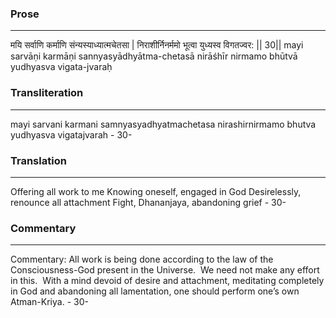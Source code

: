 ### Prose 
 --- 
मयि सर्वाणि कर्माणि संन्यस्याध्यात्मचेतसा |
निराशीर्निनर्ममो भूत्वा युध्यस्व विगतज्वर: || 30||
mayi sarvāṇi karmāṇi sannyasyādhyātma-chetasā
nirāśhīr nirmamo bhūtvā yudhyasva vigata-jvaraḥ

### Transliteration 
 --- 
mayi sarvani karmani samnyasyadhyatmachetasa nirashirnirmamo bhutva yudhyasva vigatajvarah - 30-

### Translation 
 --- 
Offering all work to me Knowing oneself, engaged in God Desirelessly, renounce all attachment Fight, Dhananjaya, abandoning grief - 30-

### Commentary 
 --- 
Commentary: All work is being done according to the law of the Consciousness-God present in the Universe.  We need not make any effort in this.  With a mind devoid of desire and attachment, meditating completely in God and abandoning all lamentation, one should perform one’s own Atman-Kriya. - 30-
